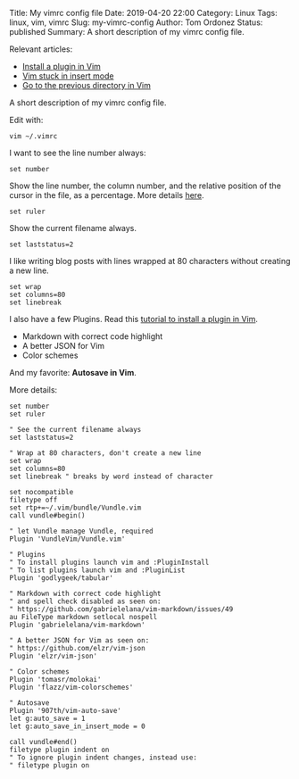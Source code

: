 Title: My vimrc config file
Date: 2019-04-20 22:00
Category: Linux
Tags: linux, vim, vimrc
Slug: my-vimrc-config
Author: Tom Ordonez
Status: published
Summary: A short description of my vimrc config file.

Relevant articles:

* [Install a plugin in Vim](https://www.tomordonez.com/install-plugin-vim.html)
* [Vim stuck in insert mode](https://www.tomordonez.com/vim-stuck-insert-mode.html)
* [Go to the previous directory in Vim](https://www.tomordonez.com/previous-directory-vim-commands.html)

A short description of my vimrc config file.

Edit with:

    vim ~/.vimrc

I want to see the line number always:

    set number

Show the line number, the column number, and the relative position of the cursor in the file, as a percentage. More details <a href="https://codeyarns.com/2010/11/28/vim-ruler-and-default-ruler-format/" target="_blank">here</a>.

    set ruler

Show the current filename always.

    set laststatus=2

I like writing blog posts with lines wrapped at 80 characters without creating a new line.

    set wrap
    set columns=80
    set linebreak

I also have a few Plugins. Read this [tutorial to install a plugin in Vim](https://www.tomordonez.com/install-plugin-vim.html).

* Markdown with correct code highlight
* A better JSON for Vim
* Color schemes

And my favorite: **Autosave in Vim**.

More details:

    set number
    set ruler
    
    " See the current filename always
    set laststatus=2
    
    " Wrap at 80 characters, don't create a new line
    set wrap
    set columns=80
    set linebreak " breaks by word instead of character
    
    set nocompatible
    filetype off
    set rtp+=~/.vim/bundle/Vundle.vim
    call vundle#begin()
    
    " let Vundle manage Vundle, required
    Plugin 'VundleVim/Vundle.vim'
    
    " Plugins
    " To install plugins launch vim and :PluginInstall
    " To list plugins launch vim and :PluginList
    Plugin 'godlygeek/tabular'
    
    " Markdown with correct code highlight
    " and spell check disabled as seen on:
    " https://github.com/gabrielelana/vim-markdown/issues/49
    au FileType markdown setlocal nospell
    Plugin 'gabrielelana/vim-markdown'
    
    " A better JSON for Vim as seen on:
    " https://github.com/elzr/vim-json
    Plugin 'elzr/vim-json'
    
    " Color schemes
    Plugin 'tomasr/molokai'
    Plugin 'flazz/vim-colorschemes'
    
    " Autosave
    Plugin '907th/vim-auto-save'
    let g:auto_save = 1
    let g:auto_save_in_insert_mode = 0
    
    call vundle#end()
    filetype plugin indent on
    " To ignore plugin indent changes, instead use:
    " filetype plugin on
    
